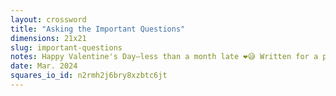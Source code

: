 ```yaml
---
layout: crossword
title: "Asking the Important Questions"
dimensions: 21x21
slug: important-questions
notes: Happy Valentine's Day—less than a month late ❤️😅 Written for a prompt from the NYT Constructors Class of 2024 group, with a big thanks to them for kicking around ideas and helping me find the angle that would make this puzzle go. Thanks also to KT for beta-solving.
date: Mar. 2024
squares_io_id: n2rmh2j6bry8xzbtc6jt
---
```

